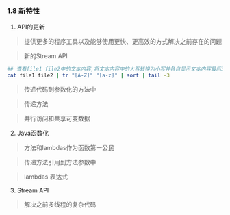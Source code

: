 ### 1.8 新特性
1. API的更新
> 提供更多的程序工具以及能够使用更快、更高效的方式解决之前存在的问题


> 新的Stream API

```bash
## 查看file1 file2中的文本内容,将文本内容中的大写转换为小写并各自显示文本内容最后3行
cat file1 file2 | tr "[A-Z]" "[a-z]" | sort | tail -3
```

> 传递代码到参数化的方法中



> 传递方法



> 并行访问和共享可变数据



2. Java函数化
> 方法和lambdas作为函数第一公民


> 传递方法引用到方法参数中


> lambdas 表达式


3. Stream API
> 解决之前多线程的复杂代码





